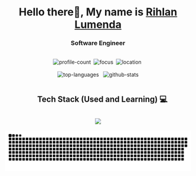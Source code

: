 <h1 align="center">Hello there👋, My name is <a href="https://notalent2code.github.io/" target="blank">Rihlan Lumenda</a></h1>
<h3 align="center">Software Engineer</h3>

<br>

<div align="center">
  <span><img src="https://komarev.com/ghpvc/?username=notalent2code&label=Profile%20views&color=blueviolet" alt="profile-count" />&nbsp;</span>
  <span><img src="https://img.shields.io/badge/Focus-Software%20Engineering-blueviolet" alt="focus"/>&nbsp;</span>
  <span><img src="https://img.shields.io/badge/Location-Indonesia-blueviolet" alt="location"/>&nbsp;</span>
</div>

<br>

<div align="center">
  <img src="https://github-readme-stats-sigma-five.vercel.app/api/top-langs/?username=notalent2code&hide=html,css&theme=tokyonight" alt="top-languages" style="height: 160px;" />
  <span>&nbsp;</span>
  <img src="https://github-readme-stats-sigma-five.vercel.app/api?username=notalent2code&include_all_commits=true&show_icons=true&theme=tokyonight" alt="github-stats" style="height: 160px;" />
</div>

<!--h1 without bottom border-->
<div id="user-content-toc">
  <ul align="center">
    <summary><h2 style="display: inline-block">Tech Stack (Used and Learning) 💻</h2></summary>
  </ul>
</div>

<!--tech stack icons-->
<p align="center">
  <a href="https://skillicons.dev">
    <img src="https://skillicons.dev/icons?i=aws,azure,cpp,css,dart,docker,express,figma,flutter,gcp,git,github,gitlab,go,html,java,js,jest,laravel,linux,mysql,nestjs,nextjs,nginx,nodejs,php,planetscale,postgres,postman,prisma,py,rabbitmq,redis,spring,sequelize,tailwind,ts,vercel,vite,vscode&perline=20" />
  </a>
</p>

<div align="center">
  <picture>
    <source media="(prefers-color-scheme: dark)" srcset="https://github.com/notalent2code/notalent2code/blob/output/github-contribution-grid-snake-dark.svg">
    <source media="(prefers-color-scheme: light)" srcset="https://github.com/notalent2code/notalent2code/blob/output/github-contribution-grid-snake.svg">
    <img alt="github contribution grid snake animation" src="https://github.com/notalent2code/notalent2code/blob/output/github-contribution-grid-snake.svg">
  </picture>
</div>
